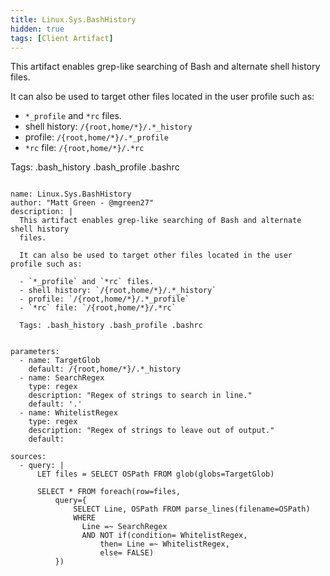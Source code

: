 ```yaml
---
title: Linux.Sys.BashHistory
hidden: true
tags: [Client Artifact]
---
```


This artifact enables grep-like searching of Bash and alternate shell history
files.

It can also be used to target other files located in the user profile such as:

- `*_profile` and `*rc` files.
- shell history: `/{root,home/*}/.*_history`
- profile: `/{root,home/*}/.*_profile`
- `*rc` file: `/{root,home/*}/.*rc`

Tags: .bash_history .bash_profile .bashrc


<pre><code class="language-yaml">
name: Linux.Sys.BashHistory
author: "Matt Green - @mgreen27"
description: |
  This artifact enables grep-like searching of Bash and alternate shell history
  files.

  It can also be used to target other files located in the user profile such as:

  - `*_profile` and `*rc` files.
  - shell history: `/{root,home/*}/.*_history`
  - profile: `/{root,home/*}/.*_profile`
  - `*rc` file: `/{root,home/*}/.*rc`

  Tags: .bash_history .bash_profile .bashrc


parameters:
  - name: TargetGlob
    default: /{root,home/*}/.*_history
  - name: SearchRegex
    type: regex
    description: "Regex of strings to search in line."
    default: '.'
  - name: WhitelistRegex
    type: regex
    description: "Regex of strings to leave out of output."
    default:

sources:
  - query: |
      LET files = SELECT OSPath FROM glob(globs=TargetGlob)

      SELECT * FROM foreach(row=files,
          query={
              SELECT Line, OSPath FROM parse_lines(filename=OSPath)
              WHERE
                Line =~ SearchRegex
                AND NOT if(condition= WhitelistRegex,
                    then= Line =~ WhitelistRegex,
                    else= FALSE)
          })

</code></pre>

